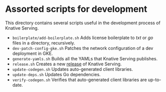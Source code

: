 # Assorted scripts for development

This directory contains several scripts useful in the development process of
Knative Serving.

- `boilerplate/add-boilerplate.sh` Adds license boilerplate to _txt_ or _go_
  files in a directory, recursively.
- `dev-patch-config-gke.sh` Patches the network configuration of a dev
  deployment in GKE.
- `generate-yamls.sh` Builds all the YAMLs that Knative Serving publishes.
- `release.sh` Creates a new [release](release.md) of Knative Serving.
- `update-codegen.sh` Updates auto-generated client libraries.
- `update-deps.sh` Updates Go dependencies.
- `verify-codegen.sh` Verifies that auto-generated client libraries are
  up-to-date.

